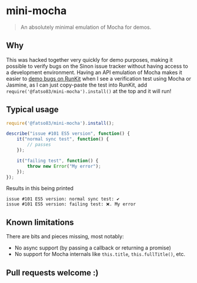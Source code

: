 # mini-mocha
> An absolutely minimal emulation of Mocha for demos.

## Why
This was hacked together very quickly for demo purposes, making it possible to verify bugs on the Sinon issue tracker 
without having access to a development environment. Having an API emulation of Mocha makes it easier to [demo bugs on RunKit](https://runkit.com/fatso83/sinon-test-issue-101) when I see a verification test using Mocha or Jasmine, as I can just copy-paste the test into RunKit, add `require('@fatso83/mini-mocha').install()` at the top and it will run!

## Typical usage

```javascript
require('@fatso83/mini-mocha').install();

describe("issue #101 ES5 version", function() {
    it("normal sync test", function() {
        // passes
    });

    it("failing test", function() {
        throw new Error("My error");
    });
});
```

Results in this being printed
```
issue #101 ES5 version: normal sync test: ✔️
issue #101 ES5 version: failing test: ❌. My error
```

## Known limitations
There are bits and pieces missing, most notably:

- No async support (by passing a callback or returning a promise)
- No support for Mocha internals like `this.title`, `this.fullTitle()`, etc.

## Pull requests welcome :)
